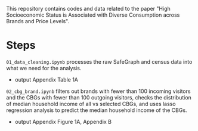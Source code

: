 This repository contains codes and data related to the paper "High Socioeconomic Status is Associated with Diverse Consumption across Brands and Price Levels".

# Steps

`01_data_cleaning.ipynb` processes the raw SafeGraph and census data into what we need for the analysis.
- output Appendix Table 1A

`02_cbg_brand.ipynb` filters out brands with fewer than 100 incoming visitors and the CBGs with fewer than 100 outgoing visitors, checks the distribution of median household income of all vs selected CBGs, and uses lasso regression analysis to predict the median household income of the CBGs.
- output Appendix Figure 1A, Appendix B